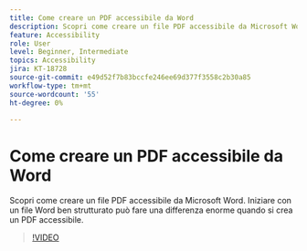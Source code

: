 ```yaml
---
title: Come creare un PDF accessibile da Word
description: Scopri come creare un file PDF accessibile da Microsoft Word
feature: Accessibility
role: User
level: Beginner, Intermediate
topics: Accessibility
jira: KT-18728
source-git-commit: e49d52f7b83bccfe246ee69d377f3558c2b30a85
workflow-type: tm+mt
source-wordcount: '55'
ht-degree: 0%

---
```


# Come creare un PDF accessibile da Word

Scopri come creare un file PDF accessibile da Microsoft Word. Iniziare con un file Word ben strutturato può fare una differenza enorme quando si crea un PDF accessibile.

>[!VIDEO](https://video.tv.adobe.com/v/3471659?quality=12&learn=on&hidetitle=true&captions=ita)